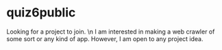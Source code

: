# quiz6public
Looking for a project to join. \n
I am interested in making a web crawler of some sort or any kind of app. However, I am open to any project idea. 
